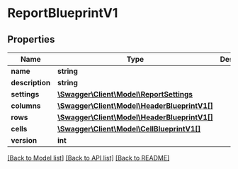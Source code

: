 # ReportBlueprintV1

## Properties
Name | Type | Description | Notes
------------ | ------------- | ------------- | -------------
**name** | **string** |  | [optional] 
**description** | **string** |  | [optional] 
**settings** | [**\Swagger\Client\Model\ReportSettings**](ReportSettings.md) |  | [optional] 
**columns** | [**\Swagger\Client\Model\HeaderBlueprintV1[]**](HeaderBlueprintV1.md) |  | [optional] 
**rows** | [**\Swagger\Client\Model\HeaderBlueprintV1[]**](HeaderBlueprintV1.md) |  | [optional] 
**cells** | [**\Swagger\Client\Model\CellBlueprintV1[]**](CellBlueprintV1.md) |  | [optional] 
**version** | **int** |  | [optional] 

[[Back to Model list]](../README.md#documentation-for-models) [[Back to API list]](../README.md#documentation-for-api-endpoints) [[Back to README]](../README.md)



